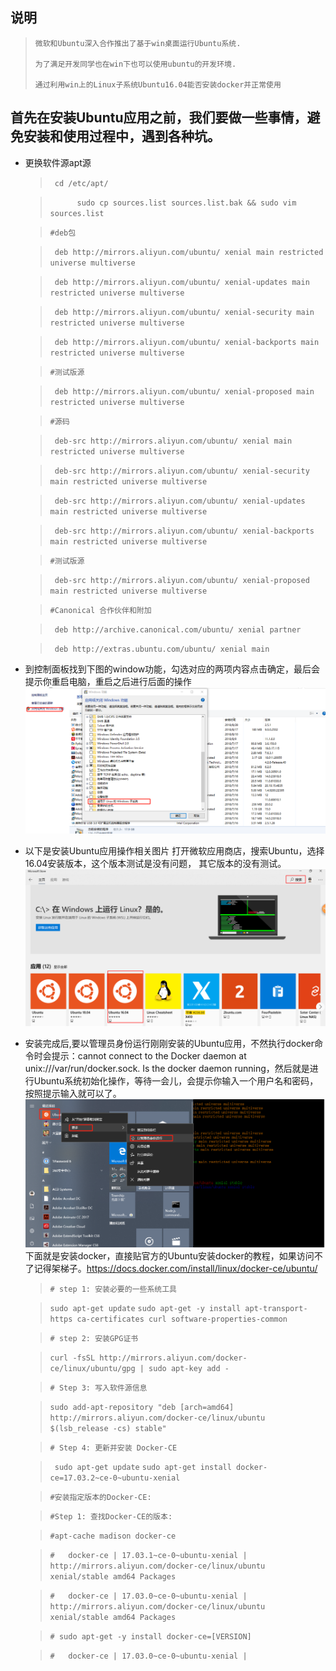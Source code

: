 ## 说明

   >     微软和Ubuntu深入合作推出了基于win桌面运行Ubuntu系统.
   >     
   >     为了满足开发同学也在win下也可以使用ubuntu的开发环境.
   >     
   >     通过利用win上的Linux子系统Ubuntu16.04能否安装docker并正常使用

    

## 首先在安装Ubuntu应用之前，我们要做一些事情，避免安装和使用过程中，遇到各种坑。
 - 更换软件源apt源
    > ` cd /etc/apt/`
    
    > `      sudo cp sources.list sources.list.bak && sudo vim sources.list`
    
    > `#deb包 `
    
    > ` deb http://mirrors.aliyun.com/ubuntu/ xenial main restricted universe multiverse`
    
    > ` deb http://mirrors.aliyun.com/ubuntu/ xenial-updates main restricted universe multiverse`
    
    > ` deb http://mirrors.aliyun.com/ubuntu/ xenial-security main restricted universe multiverse`
    
    > ` deb http://mirrors.aliyun.com/ubuntu/ xenial-backports main restricted universe multiverse`
    
    > `#测试版源 `
    
    > ` deb http://mirrors.aliyun.com/ubuntu/ xenial-proposed main restricted universe multiverse`
    
    > `#源码 `
    
    > ` deb-src http://mirrors.aliyun.com/ubuntu/ xenial main restricted universe multiverse`
    
    > ` deb-src http://mirrors.aliyun.com/ubuntu/ xenial-security main restricted universe multiverse`  
    
    > ` deb-src http://mirrors.aliyun.com/ubuntu/ xenial-updates main restricted universe multiverse`  
    
    > ` deb-src http://mirrors.aliyun.com/ubuntu/ xenial-backports main restricted universe multiverse`
    
    > ` #测试版源 `  
    
    > ` deb-src http://mirrors.aliyun.com/ubuntu/ xenial-proposed main restricted universe multiverse` 
    
    > `#Canonical 合作伙伴和附加 `
    
    > ` deb http://archive.canonical.com/ubuntu/ xenial partner` 
    
    > ` deb http://extras.ubuntu.com/ubuntu/ xenial main`  
    

       
    

 - 到控制面板找到下图的window功能，勾选对应的两项内容点击确定，最后会提示你重启电脑，重启之后进行后面的操作
   ![win10 install linux][1]

    
 - 以下是安装Ubuntu应用操作相关图片 打开微软应用商店，搜索Ubuntu，选择16.04安装版本，这个版本测试是没有问题， 其它版本的没有测试。
    ![安装Ubuntu应用操作][2]

 - 安装完成后,要以管理员身份运行刚刚安装的Ubuntu应用，不然执行docker命令时会提示：cannot connect to the Docker daemon at unix:///var/run/docker.sock. Is the docker daemon running，然后就是进行Ubuntu系统初始化操作，等待一会儿，会提示你输入一个用户名和密码，按照提示输入就可以了。
     ![管理员身份运行刚刚安装的Ubuntu应用][3]
   下面就是安装docker，直接贴官方的Ubuntu安装docker的教程，如果访问不了记得架梯子。https://docs.docker.com/install/linux/docker-ce/ubuntu/
   
   > `# step 1: 安装必要的一些系统工具`

   > `sudo apt-get update`
   > `sudo apt-get -y install apt-transport-https ca-certificates curl software-properties-common`

   > `# step 2: 安装GPG证书`

   > `curl -fsSL http://mirrors.aliyun.com/docker-ce/linux/ubuntu/gpg | sudo apt-key add -`
   

   > `# Step 3: 写入软件源信息`

   > `sudo add-apt-repository "deb [arch=amd64] http://mirrors.aliyun.com/docker-ce/linux/ubuntu $(lsb_release -cs) stable"`


   > `# Step 4: 更新并安装 Docker-CE`

   > ` sudo apt-get update`
   > `sudo apt-get install docker-ce=17.03.2~ce-0~ubuntu-xenial`
   

   > `#安装指定版本的Docker-CE:`
   
   > `#Step 1: 查找Docker-CE的版本:`
   
   > `#apt-cache madison docker-ce`
   
   > `#   docker-ce | 17.03.1~ce-0~ubuntu-xenial | http://mirrors.aliyun.com/docker-ce/linux/ubuntu xenial/stable amd64 Packages`
   
   > `#   docker-ce | 17.03.0~ce-0~ubuntu-xenial | http://mirrors.aliyun.com/docker-ce/linux/ubuntu xenial/stable amd64 Packages` 
      
   > `# sudo apt-get -y install docker-ce=[VERSION]` 
       
   > `#   docker-ce | 17.03.0~ce-0~ubuntu-xenial |`    

  [1]: https://raw.githubusercontent.com/lper/document/master/dev/win-liunx.png
  [2]: https://raw.githubusercontent.com/lper/document/master/dev/win-ubuntu.png
  [3]: https://raw.githubusercontent.com/lper/document/master/dev/ubuntu-scop.png